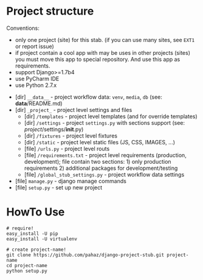 # Project structure #

Conventions: 
 * only one project (site) for this stab. (if you can use many sites, see `EXT1` or report issue)
 * if project contain a cool app with may be uses in other projects (sites) you must move this app to special repository.
And use this app as requirements.
 * support Django>=1.7b4
 * use PyCharm IDE
 * use Python 2.7.x


 - [dir] `__data__` - project workflow data: `venv`, `media`, `db` (see: __data__/README.md)
 - [dir] `_project_` - project level settings and files
    - [dir] `/templates` - project level templates (and for override templates)
    - [dir] `/settings` - project `settings.py` with sections support (see: _project_/settings/__init__.py)
    - [dir] `/fixtures` - project level fixtures
    - [dir] `/static` - project level static files (JS, CSS, IMAGES, ...)
    - [file] `/urls.py` - project level routs
    - [file] `/requirements.txt` - project level requirements (production, development); file contain two sections: 1) only production requirements 2) additional packages for development/testing
    - [file] `/global_stub_settings.py` - project workflow data settings
 - [file] `manage.py` - django manage commands
 - [file] `setup.py` - set up new project

# HowTo Use #

    # require!
    easy_install -U pip
    easy_install -U virtualenv

    # create project-name!
    git clone https://github.com/pahaz/django-project-stub.git project-name
    cd project-name
    python setup.py

